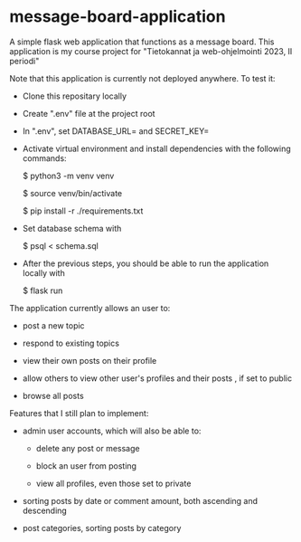 # message-board-application
A simple flask web application that functions as a message board. This application is my course project for "Tietokannat ja web-ohjelmointi 2023, II periodi"

Note that this application is currently not deployed anywhere. To test it:

 - Clone this repositary locally
 - Create ".env" file at the project root
 - In ".env", set DATABASE_URL=<your-psql-database-goes-here> and SECRET_KEY=<your-secret-key-goes-here>
 - Activate virtual environment and install dependencies with the following commands:
	
	$ python3 -m venv venv
	
	$ source venv/bin/activate
	
	$ pip install -r ./requirements.txt
 - Set database schema with
	
	$ psql < schema.sql
- After the previous steps, you should be able to run the application locally with
	
	$ flask run

The application currently allows an user to:

- post a new topic

- respond to existing topics

- view their own posts on their profile

- allow others to view other user's profiles and their posts , if set to public

- browse all posts

Features that I still plan to implement:

- admin user accounts, which  will also be able to:

	- delete any post or message

	- block an user from posting

	- view all profiles, even those set to private

- sorting posts by date or comment amount, both ascending and descending
- post categories, sorting posts by category
